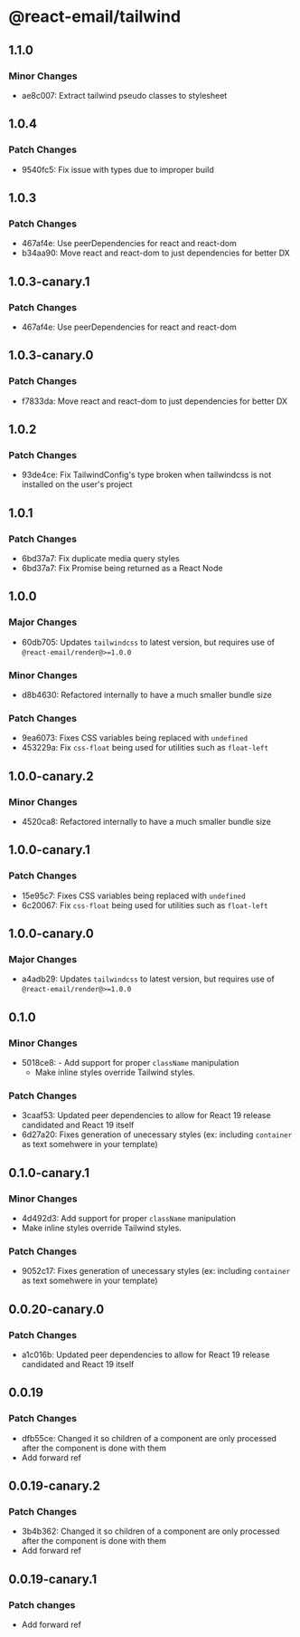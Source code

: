 # @react-email/tailwind

## 1.1.0

### Minor Changes

- ae8c007: Extract tailwind pseudo classes to stylesheet

## 1.0.4

### Patch Changes

- 9540fc5: Fix issue with types due to improper build

## 1.0.3

### Patch Changes

- 467af4e: Use peerDependencies for react and react-dom
- b34aa90: Move react and react-dom to just dependencies for better DX

## 1.0.3-canary.1

### Patch Changes

- 467af4e: Use peerDependencies for react and react-dom

## 1.0.3-canary.0

### Patch Changes

- f7833da: Move react and react-dom to just dependencies for better DX

## 1.0.2

### Patch Changes

- 93de4ce: Fix TailwindConfig's type broken when tailwindcss is not installed on the user's project

## 1.0.1

### Patch Changes

- 6bd37a7: Fix duplicate media query styles
- 6bd37a7: Fix Promise being returned as a React Node

## 1.0.0

### Major Changes

- 60db705: Updates `tailwindcss` to latest version, but requires use of `@react-email/render@>=1.0.0`

### Minor Changes

- d8b4630: Refactored internally to have a much smaller bundle size

### Patch Changes

- 9ea6073: Fixes CSS variables being replaced with `undefined`
- 453229a: Fix `css-float` being used for utilities such as `float-left`

## 1.0.0-canary.2

### Minor Changes

- 4520ca8: Refactored internally to have a much smaller bundle size

## 1.0.0-canary.1

### Patch Changes

- 15e95c7: Fixes CSS variables being replaced with `undefined`
- 6c20067: Fix `css-float` being used for utilities such as `float-left`

## 1.0.0-canary.0

### Major Changes

- a4adb29: Updates `tailwindcss` to latest version, but requires use of `@react-email/render@>=1.0.0`

## 0.1.0

### Minor Changes

- 5018ce8: - Add support for proper `className` manipulation
  - Make inline styles override Tailwind styles.

### Patch Changes

- 3caaf53: Updated peer dependencies to allow for React 19 release candidated and React 19 itself
- 6d27a20: Fixes generation of unecessary styles (ex: including `container` as text somehwere in your template)

## 0.1.0-canary.1

### Minor Changes

- 4d492d3: Add support for proper `className` manipulation
- Make inline styles override Tailwind styles.

### Patch Changes

- 9052c17: Fixes generation of unecessary styles (ex: including `container` as text somehwere in your template)

## 0.0.20-canary.0

### Patch Changes

- a1c016b: Updated peer dependencies to allow for React 19 release candidated and React 19 itself

## 0.0.19

### Patch Changes

- dfb55ce: Changed it so children of a component are only processed after the component is done with them
- Add forward ref

## 0.0.19-canary.2

### Patch Changes

- 3b4b362: Changed it so children of a component are only processed after the component is done with them
- Add forward ref

## 0.0.19-canary.1

### Patch changes

- Add forward ref
